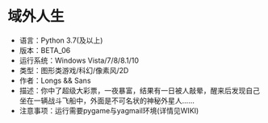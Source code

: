 # 域外人生
* 语言：Python 3.7(及以上)
* 版本：BETA_06
* 运行系统：Windows Vista/7/8/8.1/10
* 类型：图形类游戏/科幻/像素风/2D
* 作者：Longs && Sans
* 描述：你中了超级大彩票，一夜暴富，结果有一日被人敲晕，醒来后发现自己坐在一辆战斗飞船中，外面是不可名状的神秘外星人……
* 注意事项：运行需要pygame与yagmail环境(详情见WIKI)
